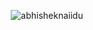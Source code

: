 
<p align="center"> <img src="https://github-readme-stats.vercel.app/api?username=duyhiep2519&show_icons=true&theme=gotham" alt="abhisheknaiidu" />
